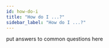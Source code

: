 ```yaml
---
id: how-do-i
title: "How do I ...?"
sidebar_label: "How do I ...?"
---
```


put answers to common questions here